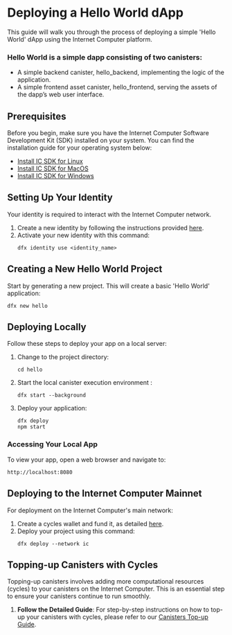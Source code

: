 # Deploying a Hello World dApp

This guide will walk you through the process of deploying a simple 'Hello World' dApp using the Internet Computer platform.

### Hello World is a simple dapp consisting of two canisters:
- A simple backend canister, hello_backend, implementing the logic of the application.
- A simple frontend asset canister, hello_frontend, serving the assets of the dapp’s web user interface.

## Prerequisites
Before you begin, make sure you have the Internet Computer Software Development Kit (SDK) installed on your system. You can find the installation guide for your operating system below:
- [Install IC SDK for Linux](IC_SDK_Linux.md)
- [Install IC SDK for MacOS](IC_SDK_MacOS.md)
- [Install IC SDK for Windows](IC_SDK_Windows.md)

## Setting Up Your Identity
Your identity is required to interact with the Internet Computer network.
1. Create a new identity by following the instructions provided [here](DFX_Wallet.md).
2. Activate your new identity with this command:
   ```shell
   dfx identity use <identity_name>
   ```

## Creating a New Hello World Project
Start by generating a new project. This will create a basic 'Hello World' application:
```shell
dfx new hello
```

## Deploying Locally
Follow these steps to deploy your app on a local server:
1. Change to the project directory:
   ```shell
   cd hello
   ```
2. Start the local canister execution environment :
   ```shell
   dfx start --background
   ```
3. Deploy your application:
   ```shell
   dfx deploy
   npm start
   ```

### Accessing Your Local App
To view your app, open a web browser and navigate to:
```
http://localhost:8080
```

## Deploying to the Internet Computer Mainnet
For deployment on the Internet Computer's main network:
1. Create a cycles wallet and fund it, as detailed [here](DFX_Wallet.md).
2. Deploy your project using this command:
   ```shell
   dfx deploy --network ic
   ```
   
## Topping-up Canisters with Cycles

Topping-up canisters involves adding more computational resources (cycles) to your canisters on the Internet Computer. This is an essential step to ensure your canisters continue to run smoothly.

1. **Follow the Detailed Guide**: For step-by-step instructions on how to top-up your canisters with cycles, please refer to our [Canisters Top-up Guide](Canisters.md).
